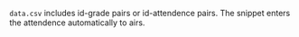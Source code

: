 `data.csv` includes id-grade pairs or id-attendence pairs.
The snippet enters the attendence automatically to airs.
